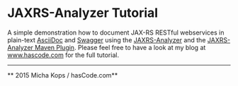 # JAXRS-Analyzer Tutorial

A simple demonstration how to document JAX-RS RESTful webservices in plain-text [AsciiDoc] and [Swagger] using the [JAXRS-Analyzer] and the [JAXRS-Analyzer Maven Plugin].
Please feel free to have a look at my blog at www.hascode.com for the full tutorial.

----

** 2015 Micha Kops / hasCode.com**

   [AsciiDoc]:http://asciidoctor.org/
   [Swagger]:http://swagger.io/
   [JAXRS-Analyzer]:https://github.com/sdaschner/jaxrs-analyzer
   [JAXRS-Analyzer Maven Plugin]:https://github.com/sdaschner/jaxrs-analyzer-maven-plugin
